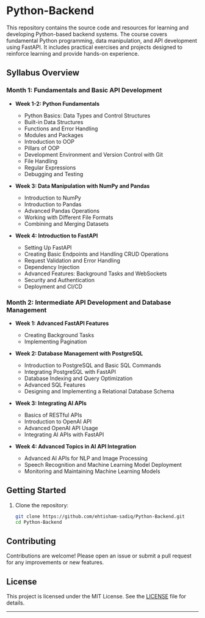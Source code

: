 # Python-Backend

This repository contains the source code and resources for learning and developing Python-based backend systems. The course covers fundamental Python programming, data manipulation, and API development using FastAPI. It includes practical exercises and projects designed to reinforce learning and provide hands-on experience.

## Syllabus Overview

### Month 1: Fundamentals and Basic API Development

- **Week 1-2: Python Fundamentals**
  - Python Basics: Data Types and Control Structures
  - Built-in Data Structures
  - Functions and Error Handling
  - Modules and Packages
  - Introduction to OOP
  - Pillars of OOP
  - Development Environment and Version Control with Git
  - File Handling
  - Regular Expressions
  - Debugging and Testing

- **Week 3: Data Manipulation with NumPy and Pandas**
  - Introduction to NumPy
  - Introduction to Pandas
  - Advanced Pandas Operations
  - Working with Different File Formats
  - Combining and Merging Datasets

- **Week 4: Introduction to FastAPI**
  - Setting Up FastAPI
  - Creating Basic Endpoints and Handling CRUD Operations
  - Request Validation and Error Handling
  - Dependency Injection
  - Advanced Features: Background Tasks and WebSockets
  - Security and Authentication
  - Deployment and CI/CD

### Month 2: Intermediate API Development and Database Management

- **Week 1: Advanced FastAPI Features**
  - Creating Background Tasks
  - Implementing Pagination

- **Week 2: Database Management with PostgreSQL**
  - Introduction to PostgreSQL and Basic SQL Commands
  - Integrating PostgreSQL with FastAPI
  - Database Indexing and Query Optimization
  - Advanced SQL Features
  - Designing and Implementing a Relational Database Schema

- **Week 3: Integrating AI APIs**
  - Basics of RESTful APIs
  - Introduction to OpenAI API
  - Advanced OpenAI API Usage
  - Integrating AI APIs with FastAPI

- **Week 4: Advanced Topics in AI API Integration**
  - Advanced AI APIs for NLP and Image Processing
  - Speech Recognition and Machine Learning Model Deployment
  - Monitoring and Maintaining Machine Learning Models

## Getting Started

1. Clone the repository:
   ```bash
   git clone https://github.com/ehtisham-sadiq/Python-Backend.git
   cd Python-Backend
   ```

## Contributing

Contributions are welcome! Please open an issue or submit a pull request for any improvements or new features.

## License

This project is licensed under the MIT License. See the [LICENSE](LICENSE) file for details.

---
